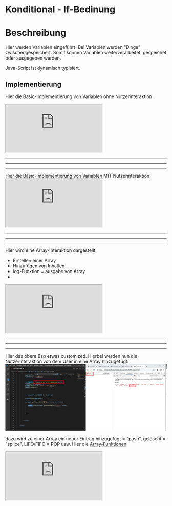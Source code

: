 <h1>Konditional - If-Bedinung</h1>

# Beschreibung

Hier werden Variablen eingeführt. Bei Variablen werden "Dinge" zwischengespeichert. Somit können Variablen weiterverarbeitet, gespeichet oder ausgegeben werden.


Java-Script ist dynamisch typisiert.

## Implementierung

Hier die Basic-Implementierung von Variablen ohne Nutzerinteraktion

<iframe src="https://determined-varahamihira-d7b5b4.netlify.app/03_JS/3.8+variablen1"></iframe> <br>

<hr><hr><hr>
Hier die Basic-Implementierung von Variablen MIT Nutzerinteraktion

<iframe src="https://determined-varahamihira-d7b5b4.netlify.app/03_JS/3.8+variablen2"></iframe> <br>

<hr><hr><hr>

Hier wird eine Array-Interaktion dargestellt.
- Erstellen einer Array
- Hinzufügen von Inhalten
- log-Funktion = ausgabe von Array
- 

<iframe src="https://determined-varahamihira-d7b5b4.netlify.app/03_JS/3.9+arrays1.html"></iframe> <br>

<hr><hr><hr>

Hier das obere Bsp etwas customized. Hierbei werden nun die Nutzerinteraktion von dem User in eine Array hinzugefügt:
![](imgs/2020-11-02-07-49-32.png)

dazu wird zu einer Array ein neuer Eintrag hinzugefügt = "push", gelöscht = "splice", LIFO/FIFO = POP usw. Hier die [Array-Funktionen](https://developer.mozilla.org/de/docs/Web/JavaScript/Reference/Global_Objects/Array)

<iframe src="https://determined-varahamihira-d7b5b4.netlify.app/03_JS/3.9+arrays2.html"></iframe> <br>










